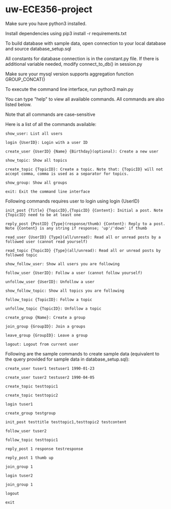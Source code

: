 # uw-ECE356-project

Make sure you have python3 installed.

Install dependencies using pip3 install -r requirements.txt

To build database with sample data, open connection to your local database and source database_setup.sql

All constants for database connection is in the constant.py file. If there is additional variable needed, modify connect_to_db() in session.py

Make sure your mysql version supports aggregation function GROUP_CONCAT()

To execute the command line interface, run python3 main.py




You can type "help" to view all available commands. All commands are also listed below.

Note that all commands are case-sensitive


Here is a list of all the commands available:

    show_user: List all users

    login {UserID}: Login with a user ID

    create_user {UserID} {Name} {Birthday}(optional): Create a new user

    show_topic: Show all topics
    
    create_topic {TopicID}: Create a topic. Note that: {TopicID} will not accept comma, comma is used as a separator for topics.

    show_group: Show all groups

    exit: Exit the command line interface
    

Following commands requires user to login using login {UserID}

    init_post {Title} {TopicID},{TopicID} {Content}: Initial a post. Note {TopicID} need to be at least one

    reply_post {PostID} {Type}(response/thumb) {Content}: Reply to a post. Note {Content} is any string if response; 'up'/'down' if thumb

    read_user {UserID} {Type}(all/unread): Read all or unread posts by a followed user (cannot read yourself)

    read_topic {TopicID} {Type}(all/unread): Read all or unread posts by followed topic

    show_follow_user: Show all users you are following
    
    follow_user {UserID}: Follow a user (cannot follow yourself)

    unfollow_user {UserID}: Unfollow a user

    show_follow_topic: Show all topics you are following

    follow_topic {TopicID}: Follow a topic

    unfollow_topic {TopicID}: Unfollow a topic

    create_group {Name}: Create a group

    join_group {GroupID}: Join a groups

    leave_group {GroupID}: Leave a group

    logout: Logout from current user

Following are the sample commands to create sample data (equivalent to the query provided for sample data in database_setup.sql):
    
    create_user tuser1 testuser1 1990-01-23

    create_user tuser2 testuser2 1990-04-05

    create_topic testtopic1

    create_topic testtopic2

    login tuser1

    create_group testgroup

    init_post testtitle testtopic1,testtopic2 testcontent

    follow_user tuser2

    follow_topic testtopic1

    reply_post 1 response testresponse

    reply_post 1 thumb up

    join_group 1

    login tuser2

    join_group 1

    logout

    exit
